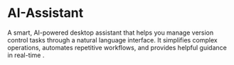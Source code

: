 # AI-Assistant
A smart, AI-powered desktop assistant that helps you manage version control tasks through a natural language interface. It simplifies complex operations, automates repetitive workflows, and provides helpful guidance in real-time .
